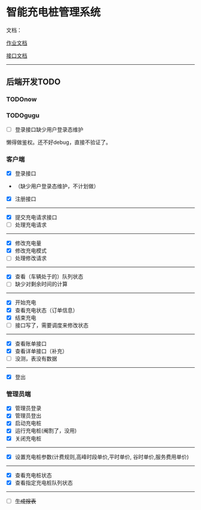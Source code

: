 # 智能充电桩管理系统

文档：

[作业文档](https://xydchcnnf8.feishu.cn/drive/folder/fldcnug1JMxcVQkgOoCPPwrz0Ch)

[接口文档](https://fsbupteducn.feishu.cn/docx/Hg3Tdv3N5oV8gxx5q8Jc6eYWn8e)

---

## 后端开发TODO

### TODOnow

### TODOgugu

- [ ] 登录接口缺少用户登录态维护

懒得做鉴权。还不好debug，直接不验证了。

### 客户端
- [x] 登录接口
- （缺少用户登录态维护，不计划做）
- [x] 注册接口

---

- [x] 提交充电请求接口
- [ ] 处理充电请求

---

- [x] 修改充电量
- [x] 修改充电模式
- [ ] 处理修改请求

---


- [x] 查看（车辆处于的）队列状态
- [ ] 缺少对剩余时间的计算

---

- [x] 开始充电
- [x] 查看充电状态（订单信息）
- [x] 结束充电
- [ ] 接口写了，需要调度来修改状态

---

- [x] 查看账单接口
- [x] 查看详单接口（补充）
- [ ] 没测，表没有数据

---

- [x] 登出

### 管理员端
- [x] 管理员登录
- [x] 管理员登出
- [x] 启动充电桩
- [x] 运行充电桩(阉割了，没用)
- [x] 关闭充电桩

---

- [x] 设置充电桩参数(计费规则,高峰时段单价,平时单价, 谷时单价,服务费用单价)

---

- [x] 查看充电桩状态
- [x] 查看指定充电桩队列状态

---

- [ ] ~~生成报表~~


